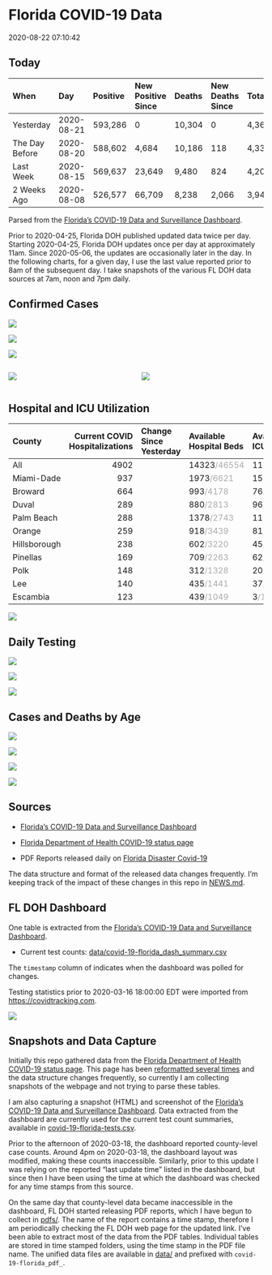 Florida COVID-19 Data
================
2020-08-22 07:10:42

## Today

| When           | Day        | Positive | New Positive Since | Deaths | New Deaths Since | Total     |
| :------------- | :--------- | :------- | :----------------- | :----- | :--------------- | :-------- |
| Yesterday      | 2020-08-21 | 593,286  | 0                  | 10,304 | 0                | 4,367,212 |
| The Day Before | 2020-08-20 | 588,602  | 4,684              | 10,186 | 118              | 4,335,752 |
| Last Week      | 2020-08-15 | 569,637  | 23,649             | 9,480  | 824              | 4,202,725 |
| 2 Weeks Ago    | 2020-08-08 | 526,577  | 66,709             | 8,238  | 2,066            | 3,945,872 |

Parsed from the [Florida’s COVID-19 Data and Surveillance
Dashboard](https://fdoh.maps.arcgis.com/apps/opsdashboard/index.html#/8d0de33f260d444c852a615dc7837c86).

Prior to 2020-04-25, Florida DOH published updated data twice per day.
Starting 2020-04-25, Florida DOH updates once per day at approximately
11am. Since 2020-05-06, the updates are occasionally later in the day.
In the following charts, for a given day, I use the last value reported
prior to 8am of the subsequent day. I take snapshots of the various FL
DOH data sources at 7am, noon and 7pm daily.

## Confirmed Cases

![](plots/covid-19-florida-daily-test-changes.png)

![](plots/covid-19-florida-deaths-by-day.png)

![](plots/covid-19-florida-county-top-6.png)

<div class="columns">

<div class="column is-full-mobile">

![](plots/covid-19-florida-testing.png)

</div>

<div class="column is-full-mobile">

![](plots/covid-19-florida-total-positive.png)

</div>

</div>

## Hospital and ICU Utilization

| County       | Current COVID Hospitalizations | Change Since Yesterday | Available Hospital Beds                      | Available ICU Beds                         |
| :----------- | -----------------------------: | :--------------------- | :------------------------------------------- | :----------------------------------------- |
| All          |                           4902 |                        | 14323<span style="color: #aaa">/46554</span> | 1172<span style="color: #aaa">/4925</span> |
| Miami-Dade   |                            937 |                        | 1973<span style="color: #aaa">/6621</span>   | 157<span style="color: #aaa">/824</span>   |
| Broward      |                            664 |                        | 993<span style="color: #aaa">/4178</span>    | 76<span style="color: #aaa">/435</span>    |
| Duval        |                            289 |                        | 880<span style="color: #aaa">/2813</span>    | 96<span style="color: #aaa">/345</span>    |
| Palm Beach   |                            288 |                        | 1378<span style="color: #aaa">/2743</span>   | 111<span style="color: #aaa">/301</span>   |
| Orange       |                            259 |                        | 918<span style="color: #aaa">/3439</span>    | 81<span style="color: #aaa">/291</span>    |
| Hillsborough |                            238 |                        | 602<span style="color: #aaa">/3220</span>    | 45<span style="color: #aaa">/318</span>    |
| Pinellas     |                            169 |                        | 709<span style="color: #aaa">/2263</span>    | 62<span style="color: #aaa">/244</span>    |
| Polk         |                            148 |                        | 312<span style="color: #aaa">/1328</span>    | 20<span style="color: #aaa">/132</span>    |
| Lee          |                            140 |                        | 435<span style="color: #aaa">/1441</span>    | 37<span style="color: #aaa">/104</span>    |
| Escambia     |                            123 |                        | 439<span style="color: #aaa">/1049</span>    | 3<span style="color: #aaa">/138</span>     |

![](plots/covid-19-florida-icu-usage.png)

## Daily Testing

![](plots/covid-19-florida-tests-per-case.png)

<!-- ![](plots/covid-19-florida-change-new-cases.png) -->

![](plots/covid-19-florida-tests-percent-positive.png)

![](plots/covid-19-florida-test-and-case-growth.png)

## Cases and Deaths by Age

![](plots/covid-19-florida-weekly-events-by-age.png)

![](plots/covid-19-florida-age.png)

![](plots/covid-19-florida-age-deaths.png)

![](plots/covid-19-florida-age-sex.png)

## Sources

  - [Florida’s COVID-19 Data and Surveillance
    Dashboard](https://fdoh.maps.arcgis.com/apps/opsdashboard/index.html#/8d0de33f260d444c852a615dc7837c86)

  - [Florida Department of Health COVID-19 status
    page](http://www.floridahealth.gov/diseases-and-conditions/COVID-19/)

  - PDF Reports released daily on [Florida Disaster
    Covid-19](http://www.floridahealth.gov/diseases-and-conditions/COVID-19/)

The data structure and format of the released data changes frequently.
I’m keeping track of the impact of these changes in this repo in
[NEWS.md](NEWS.md).

## FL DOH Dashboard

One table is extracted from the [Florida’s COVID-19 Data and
Surveillance
Dashboard](https://fdoh.maps.arcgis.com/apps/opsdashboard/index.html#/8d0de33f260d444c852a615dc7837c86).

  - Current test counts:
    [data/covid-19-florida\_dash\_summary.csv](data/covid-19-florida_dash_summary.csv)

The `timestamp` column of indicates when the dashboard was polled for
changes.

Testing statistics prior to 2020-03-16 18:00:00 EDT were imported from
<https://covidtracking.com>.

![](screenshots/fodh_maps_arcgis_com__apps__opsdashboard.png)

## Snapshots and Data Capture

Initially this repo gathered data from the [Florida Department of Health
COVID-19 status
page](http://www.floridahealth.gov/diseases-and-conditions/COVID-19/).
This page has been [reformatted several
times](screenshots/floridahealth_gov__diseases-and-conditions__COVID-19.png)
and the data structure changes frequently, so currently I am collecting
snapshots of the webpage and not trying to parse these tables.

I am also capturing a snapshot (HTML) and screenshot of the [Florida’s
COVID-19 Data and Surveillance
Dashboard](https://fdoh.maps.arcgis.com/apps/opsdashboard/index.html#/8d0de33f260d444c852a615dc7837c86).
Data extracted from the dashboard are currently used for the current
test count summaries, available in
[covid-19-florida-tests.csv](covid-19-florida-tests.csv).

Prior to the afternoon of 2020-03-18, the dashboard reported
county-level case counts. Around 4pm on 2020-03-18, the dashboard layout
was modified, making these counts inaccessible. Similarly, prior to this
update I was relying on the reported “last update time” listed in the
dashboard, but since then I have been using the time at which the
dashboard was checked for any time stamps from this source.

On the same day that county-level data became inaccessible in the
dashboard, FL DOH started releasing PDF reports, which I have begun to
collect in [pdfs/](pdfs/). The name of the report contains a time stamp,
therefore I am periodically checking the FL DOH web page for the updated
link. I’ve been able to extract most of the data from the PDF tables.
Individual tables are stored in time stamped folders, using the time
stamp in the PDF file name. The unified data files are available in
[data/](data/) and prefixed with `covid-19-florida_pdf_`.
